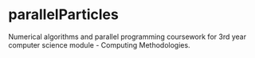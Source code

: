# parallelParticles
Numerical algorithms and parallel programming coursework for 3rd year computer science module - Computing Methodologies.
